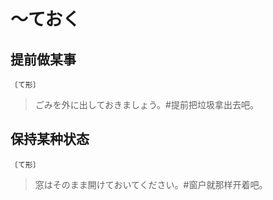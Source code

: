 # 〜ておく

## 提前做某事

`〔て形〕`

> ごみを外に出しておきましょう。#提前把垃圾拿出去吧。

## 保持某种状态

`〔て形〕`

> 窓はそのまま開けておいてください。#窗户就那样开着吧。
